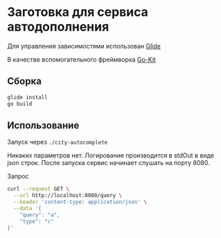 # Заготовка для сервиса автодополнения

Для управления зависимостями использован [Glide](https://github.com/Masterminds/glide)

В качестве вспомогательного фреймворка [Go-Kit](https://github.com/go-kit/kit)

## Сборка

```sh
glide install
go build
```

## Использование

Запуск через `./city-autocomplete`

Никаких параметров нет. Логирование производится в stdOut в виде json строк. После запуска сервис начинает слушать на порту 8080.

Запрос

```sh
curl --request GET \
  --url http://localhost:8080/query \
  --header 'content-type: application/json' \
  --data '{
    "query": "a",
    "type": "c"
}'
```
